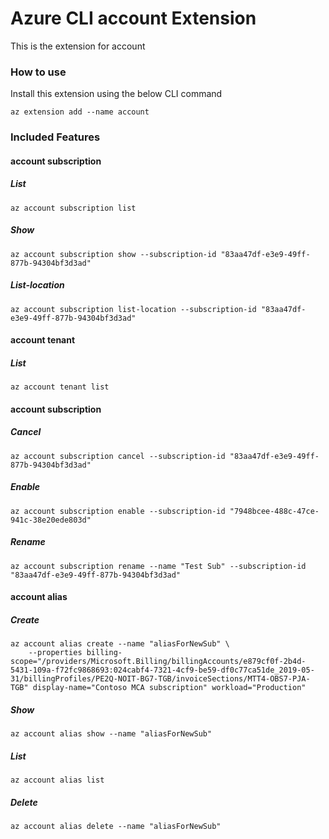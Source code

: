 # Azure CLI account Extension #
This is the extension for account

### How to use ###
Install this extension using the below CLI command
```
az extension add --name account
```

### Included Features ###
#### account subscription ####
##### List #####
```
az account subscription list
```
##### Show #####
```
az account subscription show --subscription-id "83aa47df-e3e9-49ff-877b-94304bf3d3ad"
```
##### List-location #####
```
az account subscription list-location --subscription-id "83aa47df-e3e9-49ff-877b-94304bf3d3ad"
```
#### account tenant ####
##### List #####
```
az account tenant list
```
#### account subscription ####
##### Cancel #####
```
az account subscription cancel --subscription-id "83aa47df-e3e9-49ff-877b-94304bf3d3ad"
```
##### Enable #####
```
az account subscription enable --subscription-id "7948bcee-488c-47ce-941c-38e20ede803d"
```
##### Rename #####
```
az account subscription rename --name "Test Sub" --subscription-id "83aa47df-e3e9-49ff-877b-94304bf3d3ad"
```
#### account alias ####
##### Create #####
```
az account alias create --name "aliasForNewSub" \
    --properties billing-scope="/providers/Microsoft.Billing/billingAccounts/e879cf0f-2b4d-5431-109a-f72fc9868693:024cabf4-7321-4cf9-be59-df0c77ca51de_2019-05-31/billingProfiles/PE2Q-NOIT-BG7-TGB/invoiceSections/MTT4-OBS7-PJA-TGB" display-name="Contoso MCA subscription" workload="Production" 
```
##### Show #####
```
az account alias show --name "aliasForNewSub"
```
##### List #####
```
az account alias list
```
##### Delete #####
```
az account alias delete --name "aliasForNewSub"
```
